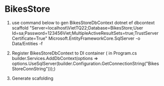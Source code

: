 # BikesStore
1. use command below to gen BikesStoreDbContext
dotnet ef dbcontext scaffold "Server=localhost\VietTQ22;Database=BikesStore;User Id=sa;Password=123456Viet;MultipleActiveResultSets=true;TrustServerCertificate=True" Microsoft.EntityFrameworkCore.SqlServer -o Data/Entities -f

2. Register BikesStoreDbContext to DI container ( in Program.cs
builder.Services.AddDbContext<BikesStoreContext>(options =>
    options.UseSqlServer(builder.Configuration.GetConnectionString("BikesStoreConnString")));)

3. Generate scafolding